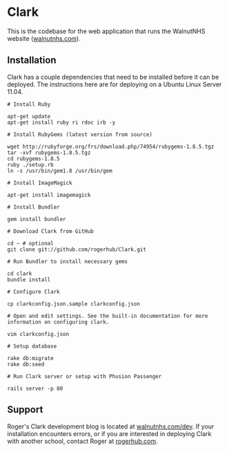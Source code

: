 Clark
=====

This is the codebase for the web application that runs the WalnutNHS website ([walnutnhs.com](http://walnutnhs.com/)).

Installation
------------

Clark has a couple dependencies that need to be installed before it can be deployed. The instructions here are for deploying on a Ubuntu Linux Server 11.04.

    # Install Ruby

    apt-get update
    apt-get install ruby ri rdoc irb -y

    # Install RubyGems (latest version from source)

    wget http://rubyforge.org/frs/download.php/74954/rubygems-1.8.5.tgz
    tar -xvf rubygems-1.8.5.tgz
    cd rubygems-1.8.5
    ruby ./setup.rb
    ln -s /usr/bin/gem1.8 /usr/bin/gem

    # Install ImageMagick

    apt-get install imagemagick

    # Install Bundler
    
    gem install bundler

    # Download Clark from GitHub

    cd ~ # optional
    git clone git://github.com/rogerhub/Clark.git

    # Run Bundler to install necessary gems

    cd clark
    bundle install    
    
    # Configure Clark
    
    cp clarkconfig.json.sample clarkconfig.json
    
    # Open and edit settings. See the built-in documentation for more information on configuring clark.
    
    vim clarkconfig.json    
    
    # Setup database
    
    rake db:migrate
    rake db:seed
    
    # Run Clark server or setup with Phusion Passenger

    rails server -p 80

Support
-------

Roger's Clark development blog is located at [walnutnhs.com/dev](http://walnutnhs.com/dev). If your installation encounters errors, or if you are interested in deploying Clark with another school, contact Roger at [rogerhub.com](http://rogerhub.com/about-the-blogger).